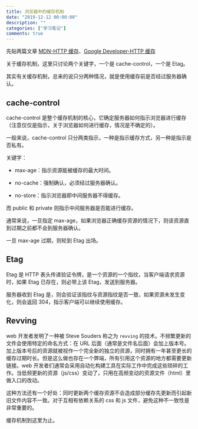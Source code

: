 ```yaml
---
title: 浏览器中的缓存机制
date: "2019-12-12 00:00:00"
description: ""
categories: ["学习笔记"]
comments: true
---
```


先贴两篇文章 [MDN-HTTP 缓存](https://developer.mozilla.org/zh-CN/docs/Web/HTTP/Caching_FAQ)、[Google Developer-HTTP 缓存](https://developers.google.com/web/fundamentals/performance/optimizing-content-efficiency/http-caching)

关于缓存机制，这里只讨论两个关键字，一个是 cache-control，一个是 Etag。

其实有关缓存机制，总来的说只分两种情况，就是使用缓存前是否经过服务器确认。

## cache-control

cache-control 是整个缓存机制的核心，它确定服务器如何指示浏览器进行缓存（注意仅仅是指示，关于浏览器如何进行缓存，情况是不确定的）。

一般来说，cache-control 只分两类指示，一种是指示缓存方式，另一种是指示是否私有。

关键字：

- max-age：指示资源能被缓存的最大时间。

- no-cache：强制确认，必须经过服务器确认。

- no-store：指示浏览器即中间服务器不得缓存。

而 public 和 private 则指示中间服务器是否能进行缓存。

通常来说，一旦指定 max-age，如果浏览器正确缓存资源的情况下，则该资源直到过期之前都不会到服务器确认。

一旦 max-age 过期，则轮到 Etag 出场。

## Etag

Etag 是 HTTP 表头传递验证令牌，是一个资源的一个指纹，当客户端请求资源时，如果 Etag 已存在，则必带上该 Etag，发送到服务器。

服务器收到 Etag 是，则会验证该指纹与资源指纹是否一致，如果资源未发生变化，则会返回 304，指示客户端可以继续使用缓存。

## Revving

web 开发者发明了一种被 Steve Souders 称之为 `revving` 的技术。不频繁更新的文件会使用特定的命名方式：在 URL 后面（通常是文件名后面）会加上版本号。加上版本号后的资源就被视作一个完全新的独立的资源，同时拥有一年甚至更长的缓存过期时长。但是这么做也存在一个弊端，所有引用这个资源的地方都需要更新链接。web 开发者们通常会采用自动化构建工具在实际工作中完成这些琐碎的工作。当低频更新的资源（js/css）变动了，只用在高频变动的资源文件（html）里做入口的改动。

这种方法还有一个好处：同时更新两个缓存资源不会造成部分缓存先更新而引起新旧文件内容不一致。对于互相有依赖关系的 css 和 js 文件，避免这种不一致性是非常重要的。

缓存机制到这里为止。
